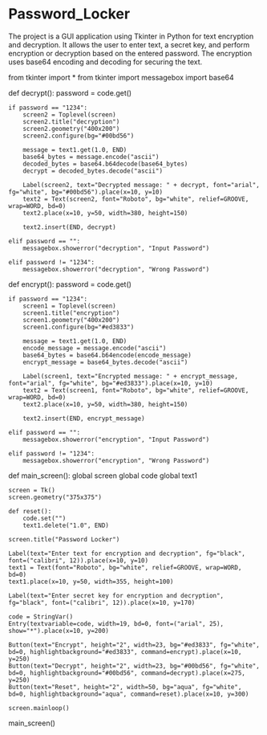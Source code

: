 # Password_Locker
The project is a GUI application using Tkinter in Python for text encryption and decryption. It allows the user to enter text, a secret key, and perform encryption or decryption based on the entered password. The encryption uses base64 encoding and decoding for securing the text.


from tkinter import *
from tkinter import messagebox
import base64

def decrypt():
    password = code.get()

    if password == "1234":
        screen2 = Toplevel(screen)
        screen2.title("decryption")
        screen2.geometry("400x200")
        screen2.configure(bg="#00bd56")

        message = text1.get(1.0, END)
        base64_bytes = message.encode("ascii")
        decoded_bytes = base64.b64decode(base64_bytes)
        decrypt = decoded_bytes.decode("ascii")

        Label(screen2, text="Decrypted message: " + decrypt, font="arial", fg="white", bg="#00bd56").place(x=10, y=10)
        text2 = Text(screen2, font="Roboto", bg="white", relief=GROOVE, wrap=WORD, bd=0)
        text2.place(x=10, y=50, width=380, height=150)

        text2.insert(END, decrypt)

    elif password == "":
        messagebox.showerror("decryption", "Input Password")

    elif password != "1234":
        messagebox.showerror("decryption", "Wrong Password")

def encrypt():
    password = code.get()

    if password == "1234":
        screen1 = Toplevel(screen)
        screen1.title("encryption")
        screen1.geometry("400x200")
        screen1.configure(bg="#ed3833")

        message = text1.get(1.0, END)
        encode_message = message.encode("ascii")
        base64_bytes = base64.b64encode(encode_message)
        encrypt_message = base64_bytes.decode("ascii")

        Label(screen1, text="Encrypted message: " + encrypt_message, font="arial", fg="white", bg="#ed3833").place(x=10, y=10)
        text2 = Text(screen1, font="Roboto", bg="white", relief=GROOVE, wrap=WORD, bd=0)
        text2.place(x=10, y=50, width=380, height=150)

        text2.insert(END, encrypt_message)

    elif password == "":
        messagebox.showerror("encryption", "Input Password")

    elif password != "1234":
        messagebox.showerror("encryption", "Wrong Password")

def main_screen():
    global screen
    global code
    global text1

    screen = Tk()
    screen.geometry("375x375")

    def reset():
        code.set("")
        text1.delete("1.0", END)

    screen.title("Password Locker")

    Label(text="Enter text for encryption and decryption", fg="black", font=("calibri", 12)).place(x=10, y=10)
    text1 = Text(font="Roboto", bg="white", relief=GROOVE, wrap=WORD, bd=0)
    text1.place(x=10, y=50, width=355, height=100)

    Label(text="Enter secret key for encryption and decryption", fg="black", font=("calibri", 12)).place(x=10, y=170)

    code = StringVar()
    Entry(textvariable=code, width=19, bd=0, font=("arial", 25), show="*").place(x=10, y=200)

    Button(text="Encrypt", height="2", width=23, bg="#ed3833", fg="white", bd=0, highlightbackground="#ed3833", command=encrypt).place(x=10, y=250)
    Button(text="Decrypt", height="2", width=23, bg="#00bd56", fg="white", bd=0, highlightbackground="#00bd56", command=decrypt).place(x=275, y=250)
    Button(text="Reset", height="2", width=50, bg="aqua", fg="white", bd=0, highlightbackground="aqua", command=reset).place(x=10, y=300)

    screen.mainloop()

main_screen()
